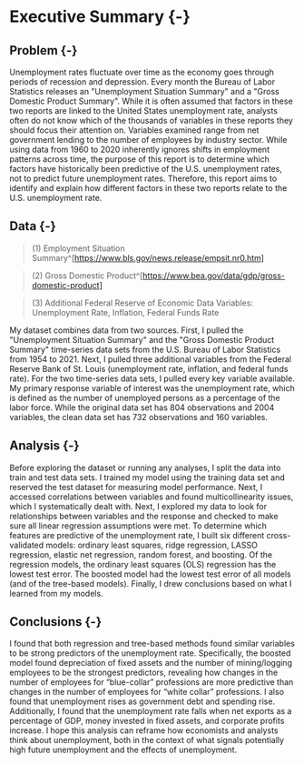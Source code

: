 # Executive Summary {-}

## Problem {-} 

Unemployment rates fluctuate over time as the economy goes through periods of recession and depression. Every month the Bureau of Labor Statistics releases an "Unemployment Situation Summary" and a "Gross Domestic Product Summary". While it is often assumed that factors in these two reports are linked to the United States unemployment rate, analysts often do not know which of the thousands of variables in these reports they should focus their attention on. Variables examined range from net government lending to the number of employees by industry sector. While using data from 1960 to 2020 inherently ignores shifts in employment patterns across time, the purpose of this report is to determine which factors have historically been predictive of the U.S. unemployment rates, not to predict future unemployment rates. Therefore, this report aims to identify and explain how different factors in these two reports relate to the U.S. unemployment rate.

## Data {-}

>(1) Employment Situation Summary^[https://www.bls.gov/news.release/empsit.nr0.htm]

>(2) Gross Domestic Product^[https://www.bea.gov/data/gdp/gross-domestic-product]

>(3) Additional Federal Reserve of Economic Data Variables: Unemployment Rate, Inflation, Federal Funds Rate 

My dataset combines data from two sources. First, I pulled the "Unemployment Situation Summary" and the "Gross Domestic Product Summary" time-series data sets from the U.S. Bureau of Labor Statistics from 1954 to 2021. Next, I pulled three additional variables from the Federal Reserve Bank of St. Louis (unemployment rate, inflation, and federal funds rate). For the two time-series data sets, I pulled every key variable available. My primary response variable of interest was the unemployment rate, which is defined as the number of unemployed persons as a percentage of the labor force. While the original data set has 804 observations and 2004 variables, the clean data set has 732 observations and 160 variables.   

## Analysis {-}

Before exploring the dataset or running any analyses, I split the data into train and test data sets. I trained my model using the training data set and reserved the test dataset for measuring model performance. Next, I accessed correlations between variables and found multicollinearity issues, which I systematically dealt with. Next, I explored my data to look for relationships between variables and the response and checked to make sure all linear regression assumptions were met. To determine which features are predictive of the unemployment rate, I built six different cross-validated models: ordinary least squares, ridge regression, LASSO regression, elastic net regression, random forest, and boosting. Of the regression models, the ordinary least squares (OLS) regression has the lowest test error. The boosted model had the lowest test error of all models (and of the tree-based models). Finally, I drew conclusions based on what I learned from my models.  

## Conclusions {-}

I found that both regression and tree-based methods found similar variables to be strong predictors of the unemployment rate. Specifically, the boosted model found depreciation of fixed assets and the number of mining/logging employees to be the strongest predictors, revealing how changes in the number of employees for “blue-collar” professions are more predictive than changes in the number of employees for “white collar” professions. I also found that unemployment rises as government debt and spending rise. Additionally, I found that the unemployment rate falls when net exports as a percentage of GDP, money invested in fixed assets, and corporate profits increase. I hope this analysis can reframe how economists and analysts think about unemployment, both in the context of what signals potentially high future unemployment and the effects of unemployment. 
